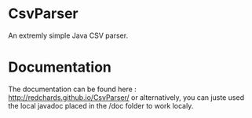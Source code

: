 # CsvParser
An extremly simple Java CSV parser.

# Documentation
The documentation can be found here :
http://redchards.github.io/CsvParser/
or alternatively, you can juste used the local javadoc placed in the /doc folder to work localy.
